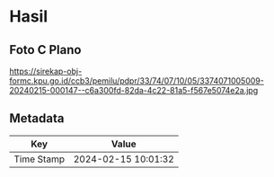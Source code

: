# Hasil

## Foto C Plano

https://sirekap-obj-formc.kpu.go.id/ccb3/pemilu/pdpr/33/74/07/10/05/3374071005009-20240215-000147--c6a300fd-82da-4c22-81a5-f567e5074e2a.jpg


## Metadata

| Key        | Value               |
| ---------- | ------------------- |
| Time Stamp | 2024-02-15 10:01:32 |



